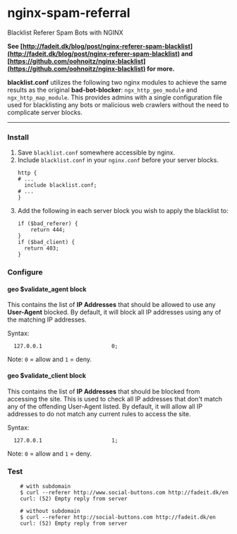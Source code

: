 # nginx-spam-referral
Blacklist Referer Spam Bots with NGINX

**See [http://fadeit.dk/blog/post/nginx-referer-spam-blacklist](http://fadeit.dk/blog/post/nginx-referer-spam-blacklist) and [https://github.com/oohnoitz/nginx-blacklist](https://github.com/oohnoitz/nginx-blacklist) for more.**

**blacklist.conf** utilizes the following two nginx modules to achieve the same results as the original **bad-bot-blocker**: `ngx_http_geo_module` and `ngx_http_map_module`. This provides admins with a single configuration file used for blacklisting any bots or malicious web crawlers without the need to complicate server blocks.

----

### Install
1. Save `blacklist.conf` somewhere accessible by nginx.
2. Include `blacklist.conf` in your `nginx.conf` before your server blocks.
	```
	http {
	# ...
	  include blacklist.conf;
	# ...
	}
	```
3. Add the following in each server block you wish to apply the blacklist to:
    ```
    if ($bad_referer) {
    	return 444;
  	}
    if ($bad_client) {
      return 403;
    }
    ```

### Configure

#### geo $validate_agent block
This contains the list of **IP Addresses** that should be allowed to use any **User-Agent** blocked. By default, it will block all IP addresses using any of the matching IP addresses.

Syntax:
```
  127.0.0.1                      0;
```
Note: `0` = allow and `1` = deny.


#### geo $validate_client block
This contains the list of **IP Addresses** that should be blocked from accessing the site. This is used to check all IP addresses that don't match any of the offending User-Agent listed. By default, it will allow all IP addresses to do not match any current rules to access the site.

Syntax:
```
  127.0.0.1                      1;
```
Note: `0` = allow and `1` = deny.

### Test

```
	# with subdomain
	$ curl --referer http://www.social-buttons.com http://fadeit.dk/en
	curl: (52) Empty reply from server

	# without subdomain
	$ curl --referer http://social-buttons.com http://fadeit.dk/en
	curl: (52) Empty reply from server
```
